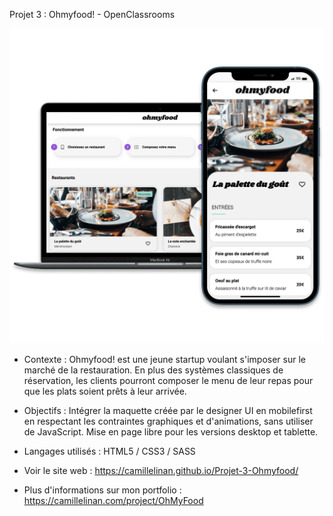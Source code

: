 Projet 3 : Ohmyfood! - OpenClassrooms

![Alt text](/ohmyfoodCover.webp?raw=true "Cover Ohmyfood OpenClassrooms")

+ Contexte :
Ohmyfood! est une jeune startup voulant s'imposer sur le marché de la restauration. En plus des systèmes classiques de réservation, les clients pourront composer le menu de leur repas pour que les plats soient prêts à leur arrivée.

+ Objectifs :
Intégrer la maquette créée par le designer UI en mobilefirst en respectant les contraintes graphiques et d'animations, sans utiliser de JavaScript. Mise en page libre pour les versions desktop et tablette.

+ Langages utilisés :
HTML5 / CSS3 / SASS


+ Voir le site web : https://camillelinan.github.io/Projet-3-Ohmyfood/
+ Plus d'informations sur mon portfolio : https://camillelinan.com/project/OhMyFood
